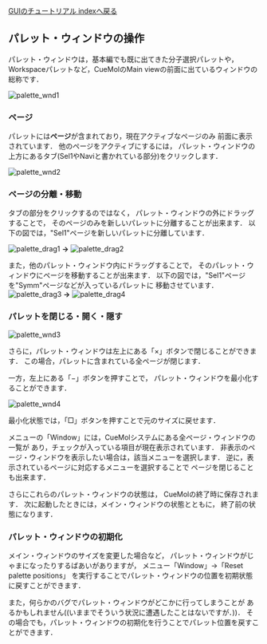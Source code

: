 [GUIのチュートリアル indexへ戻る](../../Documents/GUIのチュートリアル/)



## パレット・ウィンドウの操作
パレット・ウィンドウは，基本編でも既に出てきた分子選択パレットや，
Workspaceパレットなど，CueMolのMain viewの前面に出ているウィンドウの総称です．

![palette_wnd1](../../assets/images/Documents/GUIのチュートリアル/StepA2/palette_wnd1.png)


### ページ
パレットには**ページ**が含まれており，現在アクティブなページのみ
前面に表示されています．
他のページをアクティブにするには，
パレット・ウィンドウの上方にあるタブ(Sel1やNaviと書かれている部分)をクリックします．

![palette_wnd2](../../assets/images/Documents/GUIのチュートリアル/StepA2/palette_wnd2.png)


### ページの分離・移動
タブの部分をクリックするのではなく，
パレット・ウィンドウの外にドラッグすることで，
そのページのみを新しいパレットに分離することが出来ます．
以下の図では，"Sel1"ページを新しいパレットに分離しています．

![palette_drag1](../../assets/images/Documents/GUIのチュートリアル/StepA2/palette_drag1.png) **→** ![palette_drag2](../../assets/images/Documents/GUIのチュートリアル/StepA2/palette_drag2.png)

また，他のパレット・ウィンドウ内にドラッグすることで，
そのパレット・ウィンドウにページを移動することが出来ます．
以下の図では，"Sel1"ページを"Symm"ページなどが入っているパレットに
移動させています．
![palette_drag3](../../assets/images/Documents/GUIのチュートリアル/StepA2/palette_drag3.png) **→** ![palette_drag4](../../assets/images/Documents/GUIのチュートリアル/StepA2/palette_drag4.png)

### パレットを閉じる・開く・隠す

![palette_wnd3](../../assets/images/Documents/GUIのチュートリアル/StepA2/palette_wnd3.png)

さらに，パレット・ウィンドウは左上にある「×」ボタンで閉じることができます．
この場合，パレットに含まれている全ページが閉じます．

一方，左上にある「−」ボタンを押すことで，
パレット・ウィンドウを最小化することができます．

![palette_wnd4](../../assets/images/Documents/GUIのチュートリアル/StepA2/palette_wnd4.png)

最小化状態では，「□」ボタンを押すことで元のサイズに戻せます．

メニューの「Window」には，CueMolシステムにある全ページ・ウィンドウの一覧が
あり，チェックが入っている項目が現在表示されています．
非表示のページ・ウィンドウを表示したい場合は，該当メニューを選択します．
逆に，表示されているページに対応するメニューを選択することで
ページを閉じることも出来ます．

さらにこれらのパレット・ウィンドウの状態は，
CueMolの終了時に保存されます．
次に起動したときには，メイン・ウィンドウの状態とともに，
終了前の状態になります．

### パレット・ウィンドウの初期化
メイン・ウィンドウのサイズを変更した場合など，
パレット・ウィンドウがじゃまになったりするばあいがありますが，
メニュー「Window」→「Reset palette positions」
を実行することでパレット・ウィンドウの位置を初期状態に戻すことができます．

また，何らかのバグでパレット・ウィンドウがどこかに行ってしまうことが
あるかもしれません((いままでそういう状況に遭遇したことはないですが．))．
その場合でも，パレット・ウィンドウの初期化を行うことでパレット位置を戻すことができます．

